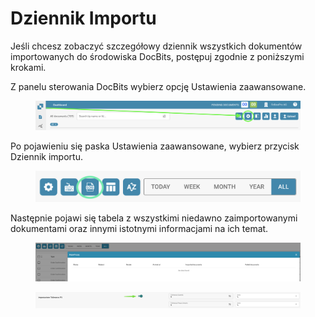 # Dziennik Importu

Jeśli chcesz zobaczyć szczegółowy dziennik wszystkich dokumentów importowanych do środowiska DocBits, postępuj zgodnie z poniższymi krokami.

Z panelu sterowania DocBits wybierz opcję Ustawienia zaawansowane.

<figure><img src="../../../.gitbook/assets/change-document-colums1.png" alt=""><figcaption></figcaption></figure>

Po pojawieniu się paska Ustawienia zaawansowane, wybierz przycisk Dziennik importu.

<figure><img src="../../../.gitbook/assets/import-log2.png" alt=""><figcaption></figcaption></figure>

Następnie pojawi się tabela z wszystkimi niedawno zaimportowanymi dokumentami oraz innymi istotnymi informacjami na ich temat.

<figure><img src="../../../.gitbook/assets/import-log3.png" alt=""><figcaption></figcaption></figure>

<figure><img src="../../../.gitbook/assets/image%20(5).png" alt=""><figcaption></figcaption></figure>

